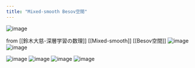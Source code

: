```yaml
---
title: "Mixed-smooth Besov空間"
---
```


![image](https://gyazo.com/a8da64d13440410c27cf25f3e8445ee8/thumb/1000)

from [[鈴木大慈-深層学習の数理]]
[[Mixed-smooth]] [[Besov空間]]
![image](https://gyazo.com/5557e258802c733c7639f4b8b2beaf2f/thumb/1000)![image](https://gyazo.com/6c426edd884ed9291a11124cda1d888a/thumb/1000)

![image](https://gyazo.com/0e24d4923670f84c8db12823540ce55d/thumb/1000)
![image](https://gyazo.com/946bac9a3242fb42901991b601df3c10/thumb/1000)
![image](https://gyazo.com/370c3c2d9a9feefcb114227d51bd3213/thumb/1000)
![image](https://gyazo.com/8baaf49995691830b4c486d3e30628ed/thumb/1000)

